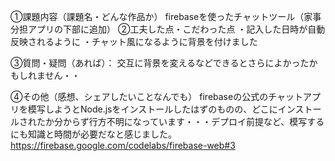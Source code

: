 ①課題内容（課題名・どんな作品か）
firebaseを使ったチャットツール（家事分担アプリの下部に追加）
②工夫した点・こだわった点
・記入した日時が自動反映されるように
・チャット風になるように背景を付けました

③質問・疑問（あれば）：
交互に背景を変えるなどできるとさらによかったかもしれません・・

④その他（感想、シェアしたいことなんでも）
firebaseの公式のチャットアプリを模写しようとNode.jsをインストールしたはずのものの、どこにインストールされたか分からず行方不明になっています・・・デプロイ前提など、模写するにも知識と時間が必要だなと感じました。
https://firebase.google.com/codelabs/firebase-web#3
